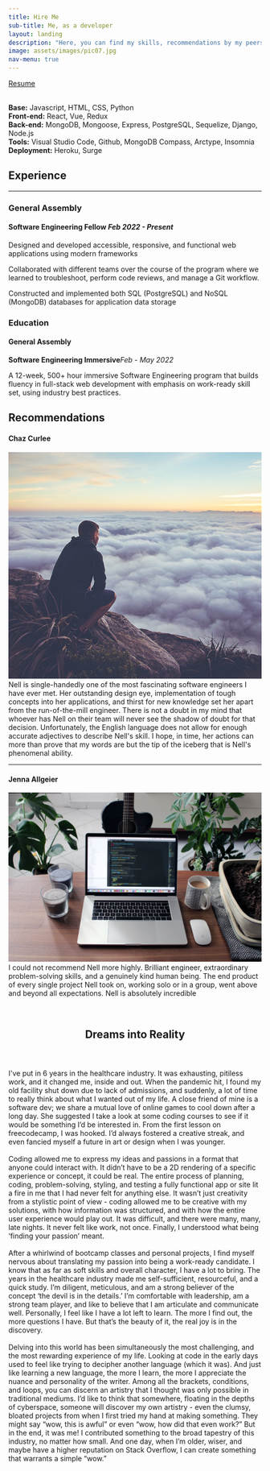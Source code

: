 ```yaml
---
title: Hire Me
sub-title: Me, as a developer
layout: landing
description: "Here, you can find my skills, recommendations by my peers, my resume, and some more in-depth insight into my journey to find my passion."
image: assets/images/pic07.jpg
nav-menu: true
---
```


<!-- Main -->
<div id="main">

<!-- One -->
<section id="one">
	<div class="inner">
			<a href="https://drive.google.com/file/d/1tm9a3OwipSNpmaGhDtvzpL4iyR7eMs39/view?usp=sharing" class="button next" target="_blank">Resume</a>
			<br />
			<br />
			<p><strong>Base:</strong> Javascript, HTML, CSS, Python
			<br />
			<strong>Front-end:</strong> React, Vue, Redux
			<br />
			<strong>Back-end:</strong> MongoDB, Mongoose, Express, PostgreSQL, Sequelize, Django, Node.js
			<br />
			<strong>Tools:</strong> Visual Studio Code, Github, MongoDB Compass, Arctype, Insomnia
			<br />
			<strong>Deployment:</strong> Heroku, Surge</p>
	</div>
</section>

<!-- Two -->
<section id="two">
	<div class="inner">
		<div class="row 200%">
			<div class="6u 12u$(medium)">
				<h2 id="elements">Experience</h2>
				<hr />
				<h3>General Assembly</h3>
				<h4>Software Engineering Fellow <em><span class="float">Feb 2022 - Present</span></em></h4>
				<p>Designed and developed accessible, responsive, and functional web applications using modern frameworks</p>
				<p>Collaborated with different teams over the course of the program where we learned to troubleshoot, perform code reviews, and manage a Git workflow.</p>
				<p>Constructed and implemented both SQL (PostgreSQL) and NoSQL (MongoDB) databases for application data storage</p>
				<div class="box">
					<h3>Education</h3>
					<h4>General Assembly</h4>
					<p><strong>Software Engineering Immersive</strong><em><span class="float">Feb - May 2022</span></em></p>
					<p>A 12-week, 500+ hour immersive Software Engineering program that builds fluency in full-stack web development with emphasis on work-ready skill set, using industry best practices. </p>
				</div>
			</div>
			<div class="6u$ 12u$(medium)">
				<h2>Recommendations</h2>
				<div class="box">
				<h4>Chaz Curlee</h4>
				<p><span class="image left"><a href="https://www.linkedin.com/in/chaz-curlee/" class="image"><img src="assets/images/pic08.jpg" alt="" data-position="top center" /></a></span>
				Nell is single-handedly one of the most fascinating software engineers I have ever met. Her outstanding design eye, implementation of tough concepts into her applications, and thirst for new knowledge set her apart from the run-of-the-mill engineer. There is not a doubt in my mind that whoever has Nell on their team will never see the shadow of doubt for that decision. Unfortunately, the English language does not allow for enough accurate adjectives to describe Nell's skill. I hope, in time, her actions can more than prove that my words are but the tip of the iceberg that is Nell's phenomenal ability.</p>
				<hr />
				<h4>Jenna Allgeier</h4>
				<p><span class="image right"><a href="https://www.linkedin.com/in/jenna-allgeier/" class="image"><img src="assets/images/pic09.jpg" alt="" data-position="top center" /></a></span>I could not recommend Nell more highly. Brilliant engineer, extraordinary problem-solving skills, and a genuinely kind human being. The end product of every single project Nell took on, working solo or in a group, went above and beyond all expectations. Nell is absolutely incredible</p>
				</div>
			</div>
		</div>
	</div>
</section>

<!-- Three -->
<section id="three">
	<div class="inner">
		<br />
		<header class="major">
			<h2>Dreams into Reality</h2>
		</header>
		<p>I've put in 6 years in the healthcare industry. It was exhausting, pitiless work, and it changed me, inside and out. When the pandemic hit, I found my old facility shut down due to lack of admissions, and suddenly, a lot of time to really think about what I wanted out of my life. A close friend of mine is a software dev; we share a mutual love of online games to cool down after a long day. She suggested I take a look at some coding courses to see if it would be something I’d be interested in. From the first lesson on freecodecamp, I was hooked. I’d always fostered a creative streak, and even fancied myself a future in art or design when I was younger. 
		<br />
		<br />
		Coding allowed me to express my ideas and passions in a format that anyone could interact with. It didn’t have to be a 2D rendering of a specific experience or concept, it could be real. The entire process of planning, coding,  problem-solving, styling, and testing a fully functional app or site lit a fire in me that I had never felt for anything else. It wasn’t just creativity from a stylistic point of view - coding allowed me to be creative with my solutions, with how information was structured, and with how the entire user experience would play out. It was difficult, and there were many, many, late nights. It never felt like work, not once. Finally, I understood what being ‘finding your passion’ meant. 
	<br />
	<br />
	After a whirlwind of bootcamp classes and personal projects, I find myself nervous about translating my passion into being a work-ready candidate. I know that as far as soft skills and overall character, I have a lot to bring. The years in the healthcare industry made me self-sufficient, resourceful, and a quick study. I’m diligent, meticulous, and am a strong believer of the concept ‘the devil is in the details.’ I’m comfortable with leadership, am a strong team player, and like to believe that I am articulate and communicate well. Personally, I feel like I have a lot left to learn. The more I find out, the more questions I have. But that’s the beauty of it, the real joy is in the discovery. 
	<br />
	<br />
	Delving into this world has been simultaneously the most challenging, and the most rewarding experience of my life. Looking at code in the early days used to feel like trying to decipher another language (which it was). And just like learning a new language, the more I learn, the more I appreciate the nuance and personality of the writer. Among all the brackets, conditions, and loops, you can discern an artistry that I thought was only possible in traditional mediums. I’d like to think that somewhere, floating in the depths of cyberspace, someone will discover my own artistry - even the clumsy, bloated projects from when I first tried my hand at making something. They might say “wow, this is awful” or even “wow, how did that even work?” But in the end, it was me! I contributed something to the broad tapestry of this industry, no matter how small. And one day, when I’m older, wiser, and maybe have a higher reputation on Stack Overflow, I can create something that warrants a simple “wow.”</p>
	</div>
</section>
